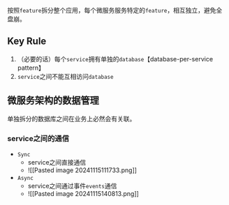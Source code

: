 按照`feature`拆分整个应用，每个微服务服务特定的`feature`，相互独立，避免全盘崩。
## Key Rule
1. （必要的话）每个`service`拥有单独的`database`【database-per-service pattern】
2. `service`之间不能互相访问`database`

## 微服务架构的数据管理 
单独拆分的数据库之间在业务上必然会有关联。
### service之间的通信
- `Sync`
	- service之间直接通信
	- ![[Pasted image 20241115111733.png]]
- `Async`
	- service之间通过事件`events`通信
	- ![[Pasted image 20241115140813.png]]
